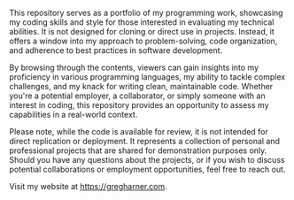 This repository serves as a portfolio of my programming work, showcasing my coding skills and style for those interested in evaluating my technical abilities. It is not designed for cloning or direct use in projects. Instead, it offers a window into my approach to problem-solving, code organization, and adherence to best practices in software development.

By browsing through the contents, viewers can gain insights into my proficiency in various programming languages, my ability to tackle complex challenges, and my knack for writing clean, maintainable code. Whether you're a potential employer, a collaborator, or simply someone with an interest in coding, this repository provides an opportunity to assess my capabilities in a real-world context.

Please note, while the code is available for review, it is not intended for direct replication or deployment. It represents a collection of personal and professional projects that are shared for demonstration purposes only. Should you have any questions about the projects, or if you wish to discuss potential collaborations or employment opportunities, feel free to reach out.

Visit my website at https://gregharner.com.